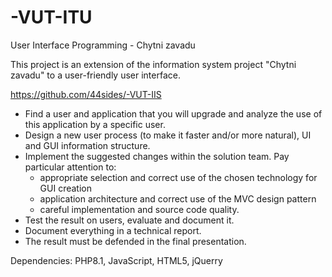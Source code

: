 # -VUT-ITU

User Interface Programming - Chytni zavadu

This project is an extension of the information system project "Chytni zavadu" to a user-friendly user interface.

https://github.com/44sides/-VUT-IIS

- Find a user and application that you will upgrade and analyze the use of this application by a specific user.
- Design a new user process (to make it faster and/or more natural), UI and GUI information structure.
- Implement the suggested changes within the solution team. Pay particular attention to:
  - appropriate selection and correct use of the chosen technology for GUI creation
  - application architecture and correct use of the MVC design pattern
  - careful implementation and source code quality.
- Test the result on users, evaluate and document it.
- Document everything in a technical report.
- The result must be defended in the final presentation.

Dependencies: PHP8.1, JavaScript, HTML5, jQuerry
